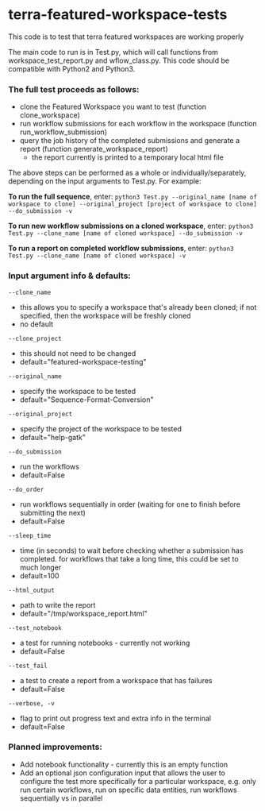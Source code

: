 # terra-featured-workspace-tests
This code is to test that terra featured workspaces are working properly 

The main code to run is in Test.py, which will call functions from workspace_test_report.py and wflow_class.py.
This code should be compatible with Python2 and Python3.

### The full test proceeds as follows:
- clone the Featured Workspace you want to test (function clone_workspace)
- run workflow submissions for each workflow in the workspace (function run_workflow_submission)
- query the job history of the completed submissions and generate a report (function generate_workspace_report)
    - the report currently is printed to a temporary local html file

The above steps can be performed as a whole or individually/separately, depending on the input arguments to Test.py. For example:

**To run the full sequence**, enter:
`python3 Test.py --original_name [name of workspace to clone] --original_project [project of workspace to clone] --do_submission -v`

**To run new workflow submissions on a cloned workspace**, enter:
`python3 Test.py --clone_name [name of cloned workspace] --do_submission -v`

**To run a report on completed workflow submissions**, enter:
`python3 Test.py --clone_name [name of cloned workspace] -v`


### Input argument info & defaults:
`--clone_name` 
- this allows you to specify a workspace that's already been cloned; if not specified, then the workspace will be freshly cloned
- no default

`--clone_project` 
- this should not need to be changed
- default="featured-workspace-testing"

`--original_name` 
- specify the workspace to be tested
- default="Sequence-Format-Conversion"

`--original_project` 
- specify the project of the workspace to be tested
- default="help-gatk"


`--do_submission` 
- run the workflows
- default=False

`--do_order`
- run workflows sequentially in order (waiting for one to finish before submitting the next) 
- default=False

`--sleep_time` 
- time (in seconds) to wait before checking whether a submission has completed. for workflows that take a long time, this could be set to much longer
- default=100

`--html_output` 
- path to write the report
- default="/tmp/workspace_report.html"


`--test_notebook` 
- a test for running notebooks - currently not working
- default=False 

`--test_fail` 
- a test to create a report from a workspace that has failures
- default=False

`--verbose, -v` 
- flag to print out progress text and extra info in the terminal
- default=False



### Planned improvements:
- Add notebook functionality - currently this is an empty function
- Add an optional json configuration input that allows the user to configure the test more specifically for a particular workspace, e.g. only run certain workflows, run on specific data entities, run workflows sequentially vs in parallel